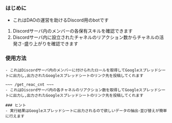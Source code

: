 ### はじめに
- これはDAOの運営を助けるDiscord用のbotです

1. Discordサーバ内のメンバーの各保有スキルを確認できます
2. Discordサーバ内に設立されたチャネルのリアクション数からチャネルの活発さ･盛り上がりを確認できます

### 使用方法
~~~ /get_role ~~~
- これはDiscordサーバ内のメンバーに付けられたロールを取得してGoogleスプレッドシートに出力し,出力されたGoogleスプレッドシートのリンク先を投稿してくれます

~~~ /get_reac_cnt ~~~
- これはDiscordサーバ内の各チャネルのリアクション数を取得してGoogleスプレッドシートに出力し,出力されたGoogleスプレッドシートのリンク先を投稿してくれます

### ヒント
- 実行結果はGoogleスプレッドシートに出力されるので欲しいデータの抽出･並び替えが簡単に行えます
